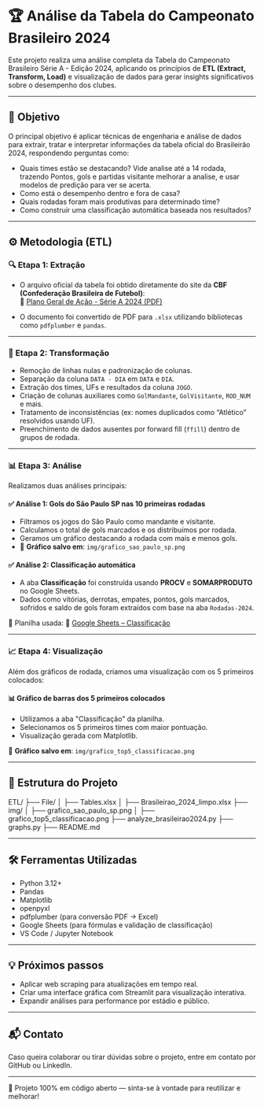 # 🏆 Análise da Tabela do Campeonato Brasileiro 2024

Este projeto realiza uma análise completa da Tabela do Campeonato Brasileiro Série A - Edição 2024, aplicando os princípios de **ETL (Extract, Transform, Load)** e visualização de dados para gerar insights significativos sobre o desempenho dos clubes.

---

## 📌 Objetivo

O principal objetivo é aplicar técnicas de engenharia e análise de dados para extrair, tratar e interpretar informações da tabela oficial do Brasileirão 2024, respondendo perguntas como:

- Quais times estão se destacando?
  Vide analise até a 14 rodada, trazendo Pontos, gols e partidas visitante
  melhorar a analise, e usar modelos de predição para ver se acerta.
- Como está o desempenho dentro e fora de casa?
- Quais rodadas foram mais produtivas para determinado time?
- Como construir uma classificação automática baseada nos resultados?

---

## ⚙️ Metodologia (ETL)

### 🔍 Etapa 1: Extração

- O arquivo oficial da tabela foi obtido diretamente do site da **CBF (Confederação Brasileira de Futebol)**:  
  🔗 [Plano Geral de Ação - Série A 2024 (PDF)](https://www.cbf.com.br/futebol-brasileiro/tabelas/campeonato-brasileiro/serie-a/2024?doc=Plano%20Geral%20de%20A%C3%A7%C3%A3o)

- O documento foi convertido de PDF para `.xlsx` utilizando bibliotecas como `pdfplumber` e `pandas`.

---

### 🧹 Etapa 2: Transformação

- Remoção de linhas nulas e padronização de colunas.
- Separação da coluna `DATA - DIA` em `DATA` e `DIA`.
- Extração dos times, UFs e resultados da coluna `JOGO`.
- Criação de colunas auxiliares como `GolMandante`, `GolVisitante`, `ROD_NUM` e mais.
- Tratamento de inconsistências (ex: nomes duplicados como “Atlético” resolvidos usando UF).
- Preenchimento de dados ausentes por forward fill (`ffill`) dentro de grupos de rodada.

---

### 📊 Etapa 3: Análise

Realizamos duas análises principais:

#### ✅ Análise 1: Gols do São Paulo SP nas 10 primeiras rodadas
- Filtramos os jogos do São Paulo como mandante e visitante.
- Calculamos o total de gols marcados e os distribuímos por rodada.
- Geramos um gráfico destacando a rodada com mais e menos gols.
- 📎 **Gráfico salvo em**: `img/grafico_sao_paulo_sp.png`

#### ✅ Análise 2: Classificação automática

- A aba **Classificação** foi construída usando **PROCV** e **SOMARPRODUTO** no Google Sheets.
- Dados como vitórias, derrotas, empates, pontos, gols marcados, sofridos e saldo de gols foram extraídos com base na aba `Rodadas-2024`.

🧮 Planilha usada:
🔗 [Google Sheets – Classificação](https://docs.google.com/spreadsheets/d/1lDTPz1PrWOYceKmN7aR4eJ5AlIIXIVcBDxSVV_WxpK4/edit?gid=1209557442#gid=1209557442)

---

### 📈 Etapa 4: Visualização

Além dos gráficos de rodada, criamos uma visualização com os 5 primeiros colocados:

#### 📊 Gráfico de barras dos 5 primeiros colocados
- Utilizamos a aba "Classificação" da planilha.
- Selecionamos os 5 primeiros times com maior pontuação.
- Visualização gerada com Matplotlib.

📎 **Gráfico salvo em**: `img/grafico_top5_classificacao.png`

---

## 📁 Estrutura do Projeto

ETL/
├── File/
│ ├── Tables.xlsx
│ ├── Brasileirao_2024_limpo.xlsx
├── img/
│ ├── grafico_sao_paulo_sp.png
│ ├── grafico_top5_classificacao.png
├── analyze_brasileirao2024.py
├── graphs.py
├── README.md


---

## 🛠️ Ferramentas Utilizadas

- Python 3.12+
- Pandas
- Matplotlib
- openpyxl
- pdfplumber (para conversão PDF → Excel)
- Google Sheets (para fórmulas e validação de classificação)
- VS Code / Jupyter Notebook

---

## 💡 Próximos passos

- Aplicar web scraping para atualizações em tempo real.
- Criar uma interface gráfica com Streamlit para visualização interativa.
- Expandir análises para performance por estádio e público.

---

## 📬 Contato

Caso queira colaborar ou tirar dúvidas sobre o projeto, entre em contato por GitHub ou LinkedIn.

---

🚀 Projeto 100% em código aberto — sinta-se à vontade para reutilizar e melhorar!

